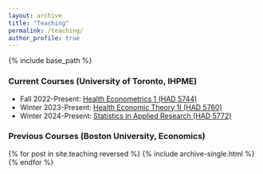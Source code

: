 ```yaml
---
layout: archive
title: "Teaching"
permalink: /teaching/
author_profile: true
---
```


{% include base_path %}

### Current Courses (University of Toronto, IHPME)
* Fall 2022-Present: [Health Econometrics 1 (HAD 5744)](https://github.com/alex-hoagland/HAD5744_2022F)
* Winter 2023-Present: [Health Economic Theory 1I (HAD 5760)](https://github.com/alex-hoagland/HAD6750H)
* Winter 2024-Present: [Statistics in Applied Research (HAD 5772)](https://github.com/alex-hoagland/HAD-5772--Winter-2024)

### Previous Courses (Boston University, Economics) 

{% for post in site.teaching reversed %}
  {% include archive-single.html %}
{% endfor %}
